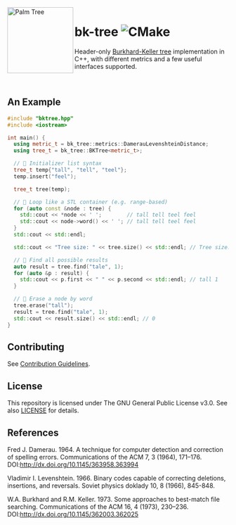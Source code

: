 <img align="left" width="150" height="150" src="https://user-images.githubusercontent.com/24757020/150530071-e3792d5e-700b-4e50-84fe-9948b3afe8fa.png" alt="Palm Tree">

# bk-tree ![CMake](https://github.com/poyea/bk-tree/workflows/CMake/badge.svg)

Header-only [Burkhard-Keller tree](https://en.wikipedia.org/wiki/BK-tree) implementation in C++, with different metrics and a few useful interfaces supported.

<br/>

## An Example

```cpp
#include "bktree.hpp"
#include <iostream>

int main() {
  using metric_t = bk_tree::metrics::DamerauLevenshteinDistance;
  using tree_t = bk_tree::BKTree<metric_t>;

  // 🌟 Initializer list syntax
  tree_t temp{"tall", "tell", "teel"};
  temp.insert("feel");

  tree_t tree(temp);

  // 🌟 Loop like a STL container (e.g. range-based)
  for (auto const &node : tree) {
    std::cout << *node << ' ';        // tall tell teel feel
    std::cout << node->word() << ' '; // tall tell teel feel
  }
  std::cout << std::endl;

  std::cout << "Tree size: " << tree.size() << std::endl; // Tree size: 4

  // 🌟 Find all possible results
  auto result = tree.find("tale", 1);
  for (auto &p : result) {
    std::cout << p.first << " " << p.second << std::endl; // tall 1
  }

  // 🌟 Erase a node by word
  tree.erase("tall");
  result = tree.find("tale", 1);
  std::cout << result.size() << std::endl; // 0
}
```

## Contributing
See [Contribution Guidelines](CONTRIBUTING.md).

## License
This repository is licensed under The GNU General Public License v3.0. See also [LICENSE](LICENSE) for details.

## References

Fred J. Damerau. 1964. A technique for computer detection and correction of spelling errors. Communications of the ACM 7, 3 (1964), 171–176. DOI:http://dx.doi.org/10.1145/363958.363994 

Vladimir I. Levenshtein. 1966. Binary codes capable of correcting deletions, insertions, and reversals. Soviet physics doklady 10, 8 (1966), 845-848.

W.A. Burkhard and R.M. Keller. 1973. Some approaches to best-match file searching. Communications of the ACM 16, 4 (1973), 230–236. DOI:http://dx.doi.org/10.1145/362003.362025 
